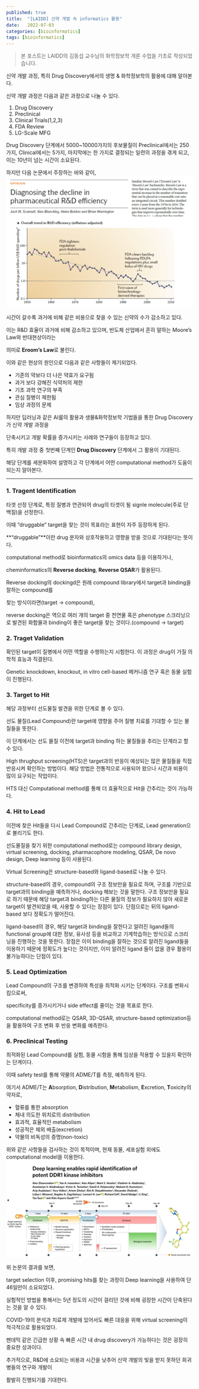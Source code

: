 ```yaml
---
published: true
title:  "[LAIDD] 신약 개발 속 informatics 활용"
date:   2022-07-03
categories: [bioinformatics]
tags: [bioinformatics]
---
```


> 본 포스트는 LAIDD의 김동섭 교수님의 화학정보학 개론 수업을 기초로 작성되었습니다. 

신약 개발 과정, 특히 Drug Discovery에서의 생명 & 화학정보학의 활용에 대해 알아본다.

신약 개발 과정은 다음과 같은 과정으로 나눌 수 있다.

1. Drug Discovery
2. Preclinical
3. Clinical Trials(1,2,3)
4. FDA Review
5. LG-Scale MFG

Drug Discovery 단계에서 5000~10000가지의 후보물질이 Preclinical에서는 250가지, Clinical에서는 5가지, 마지막에는 한 가지로 결정되는 일련의 과정을 겪게 되고, 이는 10년이 넘는 시간이 소요된다.

하지만 다음 논문에서 주장하는 바와 같이,
![20220703-1.png](/images/post-images/20220703-1.png)

시간이 갈수록 과거에 비해 같은 비용으로 찾을 수 있는 신약의 수가 감소하고 있다.

이는 R&D 효율이 과거에 비해 감소하고 있으며, 반도체 산업에서 흔히 말하는 Moore’s Law와 반대현상이라는 

의미로 **Eroom’s Law**로 불린다. 

이와 같은 현상의 원인으로 다음과 같은 사항들이 제기되었다.

- 기존의 약보다 더 나은 약효가 요구됨
- 과거 보다 강해진 식약처의 제한
- 기초 과학 연구의 부족
- 관심 질병이 제한됨
- 임상 과정의 문제

하지만 딥러닝과 같은 AI를의 활용과 생물&화학정보학 기법들을 통한 Drug Discovery가 신약 개발 과정을 

단축시키고 개발 확률을 증가시키는 사례와 연구들이 등장하고 있다. 

특히 개발 과정 중 첫번째 단계인 **Drug Discovery** 단계에서 그 활용이 기대된다.

해당 단계를 세분화하여 설명하고 각 단계에서 어떤 computational method가 도움이 되는지 알아본다. 

 

---

### 1. Tragent Identification

타겟 선정 단계로, 특정 질병과 연관되어 drug의 타겟이 될 signle molecule(주로 단백질)을 선정한다. 

이때 “druggable” target을 찾는 것이 목표라는 표현이 자주 등장하게 된다. 

**“druggable”**이란 drug 분자와 상호작용하고 영향을 받을 것으로 기대된다는 뜻이다.  

computational method로 bioinformatics의 omics data 등을 이용하거나,

cheminformatics의 **Reverse docking**, **Reverse QSAR**가 활용된다.

Reverse docking의 dockingd은 원래 compound library에서 target과 binding을 잘하는 compound를 

찾는 방식이라면(target → compound), 

reverse docking은 역으로 여러 개의 target 중 천연물 혹은 phenotype 스크리닝으로 발견된 화합물과 binding이 좋은 target을 찾는 것이다.(compound → target)

### 2. Traget Validation

확인된 target이 질병에서 어떤 역할을 수행하는지 시험한다. 이 과정은 drug이 가질 의학적 효능과 직결된다.

Genetic knockdown, knockout, in vitro cell-based 메커니즘 연구 혹은 동물 실험이 진행된다. 

 

### 3. Target to Hit

해당 과정부터 선도물질 발견을 위한 단계로 볼 수 있다. 

선도 물질(Lead Compound)란 target에 영향을 주어 질병 치료를 기대할 수 있는 물질들을 뜻한다. 

이 단계에서는 선도 물질 이전에 target과 binding 하는 물질들을 추리는 단계라고 할 수 있다.

High thrughput screening(HTS)은 target과의 반응이 예상되는 많은 물질들을 직접 반응시켜 확인하는 방법이다. 해당 방법은 전통적으로 사용되어 왔으나 시간과 비용이 많이 요구되는 작업이다. 

HTS 대신 Computational method를 통해 더 효율적으로 Hit을 간추리는 것이 가능하다. 

### 4. Hit to Lead

이전에 찾은 Hit들을 다시 Lead Compound로 간추리는 단계로, Lead generation으로 불리기도 한다. 

선도물질을 찾기 위한 computational method로는 compound library design, virtual screening, docking, pharmacophore modeling, QSAR, De novo design, Deep learning 등이 사용된다.

 

Virtual Screening은 structure-based와 ligand-based로 나눌 수 있다. 

structure-based의 경우, compound의 구조 정보만을 필요로 하며, 구조를 기반으로 target과의 binding을 예측하거나, docking 해보는 것을 말한다. 구조 정보만을 필요로 하기 때문에 해당 target과 binding하는 다른 물질의 정보가 필요하지 않아 새로운 target이 발견되었을 때, 사용할 수 있다는 장점이 있다. 단점으로는 뒤의 ligand-based 보다 정확도가 떨어진다.  

ligand-based의 경우, 해당 target과 binding을 잘한다고 알려진 ligand들의 functional group에 대한 정보, 유사성 등을 비교하고 기계학습하는 방식으로 스크리닝을 진행하는 것을 뜻한다. 장점은 이미 binding을 잘하는 것으로 알려진 ligand들을 이용하기 때문에 정확도가 높다는 것이지만, 이미 알려진 ligand 들이 없을 경우 활용이 불가능하다는 단점이 있다.

### 5. Lead Optimization

Lead Compound의 구조를 변경하여 특성을 최적화 시키는 단계이다. 구조를 변화시킴으로써,

specificity를 증가시키거나 side effect를 줄이는 것을 목표로 한다. 

computational method로는 QSAR, 3D-QSAR, structure-based optimization등을 활용하여 구조 변화 후 반응 변화를 예측한다. 

### 6. Preclinical Testing

최적화된 Lead Compound를 실험, 동물 시험을 통해 임상을 적용할 수 있을지 확인하는 단계이다.

이때 safety test를 통해 약물의 ADME/T를 측정, 예측하게 된다. 

여기서 ADME/T는 **A**bsorption, **D**istribution, **M**etabolism, **E**xcretion, **T**oxicity의 약자로,

- 혈류를 통한 absorption
- 체내 의도한 위치로의 distribution
- 효과적, 효율적인 metabolism
- 성공적은 체외 배출(excretion)
- 약물의 비독성의 증명(non-toxic)

위와 같은 사항들을 검사하는 것이 목적이며, 현재 동물, 세포실험 외에도 computational model을 이용한다. 
![20220703-2.png](/images/post-images/20220703-2.png)

위 논문의 결과를 보면,

target selection 이후, promising hits를 찾는 과정이 Deep learning을 사용하여 단 46일만이 소요되었다.

실험적인 방법을 통해서는 5년 정도의 시간이 걸리던 것에 비해 굉장한 시간이 단축된다는 것을 알 수 있다.

COVID-19의 분석과 치료제 개발에 있어서도 빠른 대응을 위해 virtual screening이 적극적으로 활용되었다. 

팬데믹 같은 긴급한 상황 속 빠른 시간 내 drug discovery가 가능하다는 것은 굉장히 중요한 성과이다. 

추가적으로, R&D에 소요되는 비용과 시간을 낮추어 신약 개발의 빛을 받지 못하던 희귀병들의 연구와 개발이

활발히 진행되기를 기대한다.
